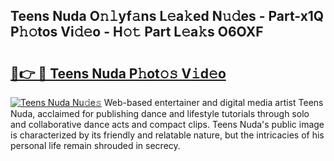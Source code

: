 ## Teens Nuda O𝚗𝚕yf𝚊ns L𝚎a𝚔ed N𝚞𝚍es - Part-x1Q P𝚑𝚘tos Vi𝚍𝚎o - H𝚘𝚝 Part L𝚎a𝚔s O6OXF

# <h2><a href="http://kf6zft.oniu.top/?m=Teens+Nuda">🔗👉 🔴 Teens Nuda P𝚑ot𝚘𝚜 V𝚒d𝚎o</a></h2>

[![Teens Nuda Nu𝚍e𝚜](https://i.imgur.com/0qMVB7G.gif)](http://kf6zft.oniu.top/?m=Teens+Nuda)
Web-based entertainer and digital media artist Teens Nuda, acclaimed for publishing dance and lifestyle tutorials through solo and collaborative dance acts and compact clips. Teens Nuda's public image is characterized by its friendly and relatable nature, but the intricacies of his personal life remain shrouded in secrecy.  
